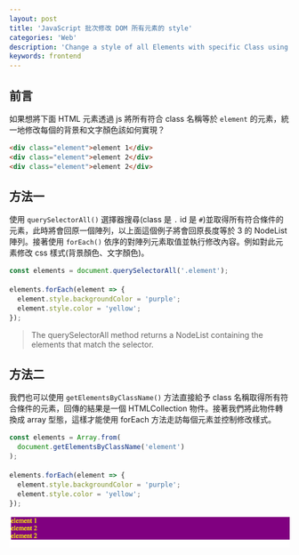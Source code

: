 ```yaml
---
layout: post
title: 'JavaScript 批次修改 DOM 所有元素的 style'
categories: 'Web'
description: 'Change a style of all Elements with specific Class using JS'
keywords: frontend
---
```


## 前言
如果想將下面 HTML 元素透過 js 將所有符合 class 名稱等於 `element` 的元素，統一地修改每個的背景和文字顏色該如何實現？

```html
<div class="element">element 1</div>
<div class="element">element 2</div>
<div class="element">element 2</div>
```


## 方法一
使用 `querySelectorAll()` 選擇器搜尋(class 是 `.`  id 是 `#`)並取得所有符合條件的元素，此時將會回原一個陣列，以上面這個例子將會回原長度等於 3 的 NodeList 陣列。接著使用 `forEach()` 依序的對陣列元素取值並執行修改內容。例如對此元素修改 css 樣式(背景顏色、文字顏色)。


```js
const elements = document.querySelectorAll('.element');

elements.forEach(element => {
  element.style.backgroundColor = 'purple';
  element.style.color = 'yellow';
});
```

> The querySelectorAll method returns a NodeList containing the elements that match the selector.

## 方法二
我們也可以使用 `getElementsByClassName()` 方法直接給予 class 名稱取得所有符合條件的元素，回傳的結果是一個 HTMLCollection 物件。接著我們將此物件轉換成 array 型態，這樣才能使用 forEach 方法走訪每個元素並控制修改樣式。

```js
const elements = Array.from(
  document.getElementsByClassName('element')
);

elements.forEach(element => {
  element.style.backgroundColor = 'purple';
  element.style.color = 'yellow';
});
```

![](/images/posts/web/2022/img1110704-1.png)
